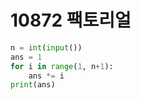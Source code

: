 # 10872 팩토리얼



```python
n = int(input())
ans = 1
for i in range(1, n+1):
    ans *= i
print(ans)
```
